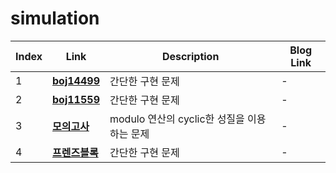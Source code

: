 # simulation
|Index|Link|Description|Blog Link|
|---|---|---|---|
|1|[**boj14499**](../src/baekjoon/boj14499)|간단한 구현 문제|-|
|2|[**boj11559**](../src/baekjoon/boj11559)|간단한 구현 문제|-|
|3|[**모의고사**](../src/programmers/모의고사)|modulo 연산의 cyclic한 성질을 이용하는 문제|-|
|4|[**프렌즈블록**](../src/programmers/프렌즈블록)|간단한 구현 문제|-|
